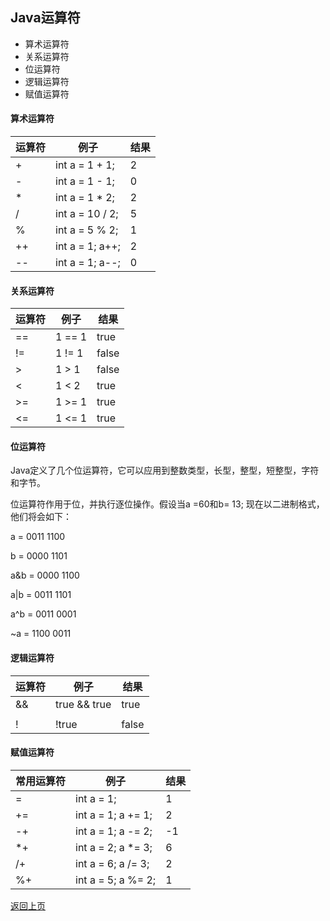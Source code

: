 ## Java运算符

* 算术运算符
* 关系运算符
* 位运算符
* 逻辑运算符
* 赋值运算符

#### 算术运算符

|运算符	|例子				| 结果 		| 
| ---- 	|------				|------		|
|	+	|	int a = 1 + 1;	|2
|	-	|	int a = 1 - 1;	|0
|	*	|	int a = 1 * 2;	|2
|	/	|	int a = 10 / 2;	|5
|	%	|	int a = 5 % 2; 	|1
|	++	|	int a = 1; a++;	|2
|	--	|	int a = 1; a--;	|0

#### 关系运算符
|运算符	|例子				| 结果 		| 
| ---- 	|------				|------		|
|	==	|	1 == 1			| true
|	!=	|	1 != 1			| false
|	>	|	1 > 1			| false
|	<	|	1 < 2			| true
|	>=	|	1 >= 1	 		| true
|	<=	|	1 <= 1			| true

#### 位运算符
Java定义了几个位运算符，它可以应用到整数类型，长型，整型，短整型，字符和字节。

位运算符作用于位，并执行逐位操作。假设当a =60和b= 13; 现在以二进制格式，他们将会如下：

a = 0011 1100

b = 0000 1101

a&b = 0000 1100

a|b = 0011 1101

a^b = 0011 0001

~a  = 1100 0011

#### 逻辑运算符
|运算符	|例子				| 结果 		| 
| ---- 	|------				|------		|
|	&&	|	true && true	| true
|	||	|	true || false	| true
|	!	|	!true			| false

#### 赋值运算符
|常用运算符	|例子					| 结果 		| 
| ---- 		|------					|------		|
|	=		|	int a = 1;			| 1
|	+=		|	int a = 1; a += 1;	| 2
|	-+		|	int a = 1; a -= 2;	| -1
|	*+		|	int a = 2; a *= 3;	| 6
|	/+		|	int a = 6; a /= 3;	| 2
|	%+		|	int a = 5; a %= 2;	| 1



[返回上页](basic.md)